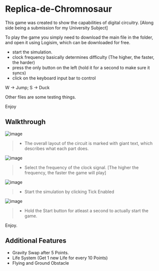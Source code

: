 # Replica-de-Chromnosaur


This game was created to show the capabilities of digital circuitry. [Along side being a submission for my University Subject]





To play the game you simply need to download the main file in the folder, and open it using Logisim, which can be downloaded for free.

- start the simulation.
- clock frequency basically determines difficulty (The higher, the faster, the harder)
- press the only button on the left (hold it for a second to make sure it syncs)
- click on the keyboard input bar to control


W -> Jump; 
S -> Duck


Other files are some testing things.


Enjoy

## Walkthrough

![image](https://user-images.githubusercontent.com/79465272/147441070-829452a3-6faf-4234-861e-fed7498ca392.png)

>- The overall layout of the circuit is marked with giant text, which describes what each part does.

![image](https://user-images.githubusercontent.com/79465272/147441157-e5209140-7227-411a-8748-87d2d2a90cb9.png)

>- Select the frequency of the clock signal. [The higher the frequency, the faster the game will play]

![image](https://user-images.githubusercontent.com/79465272/147441283-e09d6fd0-3849-4c76-9854-4aca0260b7df.png)

>- Start the simulation by clicking Tick Enabled

![image](https://user-images.githubusercontent.com/79465272/147441361-23f0c561-1b8e-493d-afe8-5e41ee639954.png)

>- Hold the Start button for atleast a second to actually start the game.

Enjoy.

## Additional Features

- Gravity Swap after 5 Points.
- Life System (Get 1 new Life for every 10 Points)
- Flying and Ground Obstacle
